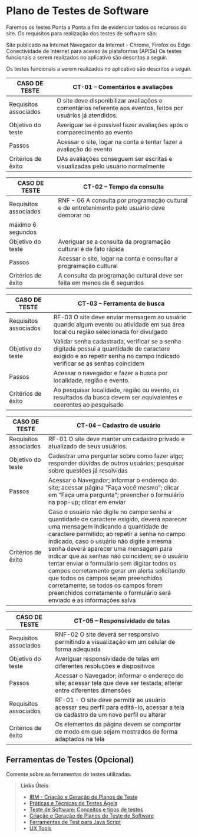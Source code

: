 # Plano de Testes de Software
 
Faremos os testes Ponta a Ponta a fim de evidenciar todos os recursos do site. Os requisitos para realização dos testes de software são:

Site publicado na Internet
Navegador da Internet - Chrome, Firefox ou Edge
Conectividade de Internet para acesso às plataformas (APISs)
Os testes funcionais a serem realizados no aplicativo são descritos a seguir.




Os testes funcionais a serem realizados no aplicativo são descritos a seguir. 


| CASO DE TESTE               | CT-01 –  Comentários e avaliações                                |
|-----------------------------|-----------------------------------------------------------------------------------|
| Requisitos associados       | O site deve disponibilizar avaliações e comentários referente aos eventos, feitos por usuários já atendidos. |
| Objetivo do teste           | Averiguar se é possível fazer avaliações após o comparecimento ao evento |
| Passos                      | Acessar o site, logar na conta e tentar fazer a avaliação do evento |
| Critérios de êxito          | DAs avaliações conseguem ser escritas e visualizadas pelo usuário normalmente |

| CASO DE TESTE               | CT-02 – Tempo da consulta                                                   |
|-----------------------------|-----------------------------------------------------------------------------------|
| Requisitos associados       | RNF - 06 A consulta  por programação cultural e de entretenimento pelo usuário deve demorar no
  máximo 6 segundos|
| Objetivo do teste           | Averiguar se a consulta da programação cultural é de fato rápida |
| Passos                      | Acessar o site, logar na conta e consultar a programação cultural |
| Critérios de êxito          | A consulta da programação cultural deve ser feita em menos de 6 segundos |

| CASO DE TESTE               | CT-03 – Ferramenta de busca                                               |
|-----------------------------|-----------------------------------------------------------------------------------|
| Requisitos associados       | RF-03 O site deve enviar mensagem ao usuário quando algum evento ou atividade em sua área local ou região selecionada for divulgado |
| Objetivo do teste           | Validar senha cadastrada, verificar se a senha digitada possui a quantidade de caractere exigido e ao repetir senha no campo indicado verificar se as senhas coincidem |
| Passos                      | Acessar o navegador e fazer a busca por localidade, região e evento. |
| Critérios de êxito          | Ao pesquisar localidade, região ou evento, os resultados da busca devem ser equivalentes e coerentes ao pesquisado |

| CASO DE TESTE               | CT-04 – Cadastro de usuário                                             |
|-----------------------------|-----------------------------------------------------------------------------------|
| Requisitos associados       | RF-01 O site deve manter um cadastro privado e atualizado de seus usuários.|
| Objetivo do teste           | Cadastrar uma perguntar sobre como fazer algo; responder dúvidas de outros usuários; pesquisar sobre questões já resolvidas |
| Passos                      | Acessar o Navegador; informar o endereço do site; acessar página “Faça você mesmo”; clicar em “Faça uma pergunta”; preencher o formulário na pop-up; clicar em enviar |
| Critérios de êxito          | Caso o usuário não digite no campo senha a quantidade de caractere exigido, deverá aparecer uma mensagem indicando a quantidade de caractere permitido; ao repetir a senha no campo indicado, caso o usuário não digite a mesma senha deverá aparecer uma mensagem para indicar que as senhas não coincidem; se o usuário tentar enviar o formulário sem digitar todos os campos corretamente gerar um alerta solicitando que todos os campos sejam preenchidos corretamente; se todos os campos forem preenchidos corretamente o formulário será enviado e as informações salva |

| CASO DE TESTE               | CT-05 – Responsividade de telas                                                   |
|-----------------------------|-----------------------------------------------------------------------------------|
| Requisitos associados       | RNF-02 O site deverá ser responsivo permitindo a visualização em um celular de forma adequada |
| Objetivo do teste           | Averiguar responsividade de telas em diferentes resoluções e dispositivos |
| Passos                      | Acessar o Navegador; informar o endereço do site; acessar tela que deve ser testada; alterar entre diferentes dimensões |
| Requisitos associados       | RF-01 - O site deve permitir ao usuário acessar seu perfil para editá-lo, acessar a tela de cadastro de um novo perfil ou alterar |
| Critérios de êxito          | Os elementos da página devem se comportar de modo em que sejam mostrados de forma adaptados na tela |




## Ferramentas de Testes (Opcional)

Comente sobre as ferramentas de testes utilizadas.
 
> **Links Úteis**:
> - [IBM - Criação e Geração de Planos de Teste](https://www.ibm.com/developerworks/br/local/rational/criacao_geracao_planos_testes_software/index.html)
> - [Práticas e Técnicas de Testes Ágeis](http://assiste.serpro.gov.br/serproagil/Apresenta/slides.pdf)
> -  [Teste de Software: Conceitos e tipos de testes](https://blog.onedaytesting.com.br/teste-de-software/)
> - [Criação e Geração de Planos de Teste de Software](https://www.ibm.com/developerworks/br/local/rational/criacao_geracao_planos_testes_software/index.html)
> - [Ferramentas de Test para Java Script](https://geekflare.com/javascript-unit-testing/)
> - [UX Tools](https://uxdesign.cc/ux-user-research-and-user-testing-tools-2d339d379dc7)
